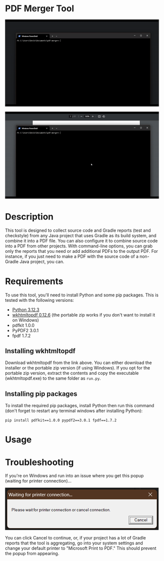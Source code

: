 # PDF Merger Tool

![source demo](media/pdf_merger_demo_source.gif)

![combine demo](media/pdf_merger_demo_combine.gif)

# Description

This tool is designed to collect source code and Gradle reports (test and checkstyle) from any Java project that uses Gradle as its build system, and combine it into a PDF file. You can also configure it to combine source code into a PDF from other projects. With command-line options, you can grab only the reports that you need or add additional PDFs to the output PDF. For instance, if you just need to make a PDF with the source code of a non-Gradle Java project, you can.


# Requirements

To use this tool, you'll need to install Python and some pip packages. This is tested with the following versions:
* [Python 3.12.3](https://www.python.org/downloads/)
* [wkhtmltopdf 0.12.6](https://wkhtmltopdf.org/downloads.html) (the portable zip works if you don't want to install it on Windows)
* pdfkit 1.0.0
* PyPDF2 3.0.1
* fpdf 1.7.2

## Installing wkhtmltopdf

Download wkhtmltopdf from the link above. You can either download the installer or the portable zip version (if using Windows). If you opt for the portable zip version, extract the contents and copy the executable (wkhtmltopdf.exe) to the same folder as `run.py`.

## Installing pip packages
To install the required pip packages, install Python then run this command (don't forget to restart any terminal windows after installing Python):
```
pip install pdfkit==1.0.0 pypdf2==3.0.1 fpdf==1.7.2
```

# Usage



# Troubleshooting

If you're on Windows and run into an issue where you get this popup (waiting for printer connection)...

![printer popup](media/printer_connection.png)

You can click Cancel to continue, or, if your project has a lot of Gradle reports that the tool is aggregating, go into your system settings and change your default printer to "Microsoft Print to PDF." This should prevent the popup from appearing.
